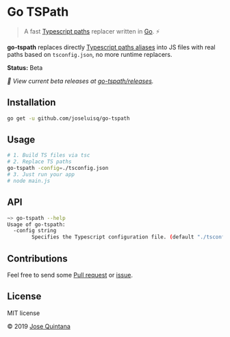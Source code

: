 # Go TSPath

> A fast [Typescript paths](https://www.typescriptlang.org/docs/handbook/module-resolution.html) replacer written in [Go](https://golang.org/). ⚡

**go-tspath** replaces directly [Typescript paths aliases](https://www.typescriptlang.org/docs/handbook/module-resolution.html) into JS files with real paths based on `tsconfig.json`, no more runtime replacers.

__Status:__ Beta

_🚀 View current beta releases at [go-tspath/releases](https://github.com/joseluisq/go-tspath/releases)._

## Installation

```sh
go get -u github.com/joseluisq/go-tspath
```

## Usage

```sh
# 1. Build TS files via tsc
# 2. Replace TS paths
go-tspath -config=./tsconfig.json
# 3. Just run your app
# node main.js
```

## API

```sh
~> go-tspath --help
Usage of go-tspath:
  -config string
    	Specifies the Typescript configuration file. (default "./tsconfig.json")
```

## Contributions

Feel free to send some [Pull request](https://github.com/joseluisq/go-tspath/pulls) or [issue](https://github.com/joseluisq/go-tspath/issues).

## License
MIT license

© 2019 [Jose Quintana](https://git.io/joseluisq)
